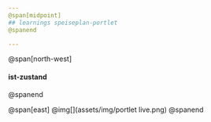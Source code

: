 ```yaml
---
@span[midpoint]
## learnings speiseplan-portlet
@spanend

---
```

@span[north-west]
#### ist-zustand
@spanend

@span[east]
@img[](assets/img/portlet live.png)
@spanend
